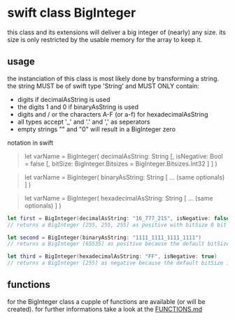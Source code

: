 # swift class BigInteger

this class and its extensions will deliver a big integer of (nearly) any size.
its size is only restricted by the usable memory for the array to keep it.

## usage

the instanciation of this class is most likely done by transforming a string.
the string MUST be of swift type 'String' and MUST ONLY contain:
- digits if decimalAsString is used
- the digits 1 and 0 if binaryAsString is used
- digits and / or the characters A-F (or a-f) for hexadecimalAsString
- all types accept '_' and '.' and ',' as seperators
- empty strings "" and "0" will result in a BigInteger zero

notation in swift
> let varName = BigInteger(
> decimalAsString: String
> [, isNegative: Bool = false
> [, bitSize: BigInteger.Bitsizes = BigInteger.Bitsizes.Int32 ] ]
> )

> let varName = BigInteger(
> binaryAsString: String
> [ ... (same optionals) ]
>)    

> let varName = BigInteger(
> hexadecimalAsString: String
> [ ... (same optionals) ]
> )

```swift
let first = BigInteger(decimalAsString: "16_777_215", isNegative: false, bitSize: BigInteger.BitSizes.Int8)
// returns a BigInteger [255, 255, 255] as positive with bitSize 8 bit 

let second = BigInteger(binaryAsString: "1111_1111_1111_1111")
// returns a BigInteger [65535] as positive because the default bitSize is 32 bit and the sign is positive by default

let third = BigInteger(hexadecimalAsString: "FF", isNegative: true)
// returns a BigInteger [255] as negative because the default bitSize is 32 bit
```

## functions

for the BigInteger class a cupple of functions are available (or will be created).
for further informations take a look at the [FUNCTIONS.md](https://github.com/NHoeller/swiftBigInteger/edit/master/FUNCTIONS.md)
